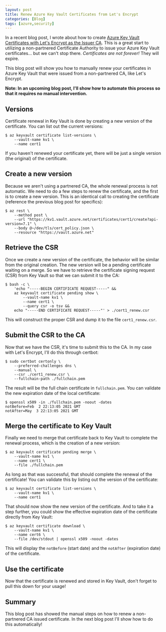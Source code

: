 ```yaml
---
layout: post
title: Renew Azure Key Vault Certificates from Let's Encrypt
categories: [Blog]
tags: [azure,security]
---
```


In a recent blog post, I wrote about how to create [Azure Key Vault Certificates with Let's Encrypt as the Issuer CA](https://trstringer.com/azure-key-vault-lets-encrypt/). This is a great start to utilizing a non-partnered Certificate Authority to issue your Azure Key Vault certificates... but we can't stop there. *Certificates are not forever!* They will expire.

This blog post will show you how to manually renew your certificates in Azure Key Vault that were issued from a non-partnered CA, like Let's Encrypt.

**Note: In an upcoming blog post, I'll show how to automate this process so that it requires no manual intervention.**

## Versions

Certificate renewal in Key Vault is done by creating a new version of the certificate. You can list out the current versions:

```
$ az keyvault certificate list-versions \
    --vault-name kv1 \
    --name cert1
```

If you haven't renewed your certificate yet, there will be just a single version (the original) of the certificate.

## Create a new version

Because we aren't using a partnered CA, the whole renewal process is not automatic. We need to do a few steps to renew the certificate, and the first is to create a new version. This is an identical call to creating the certificate (reference the previous blog post for specifics):

```
$ az rest \
    --method post \
    --url "https://kv1.vault.azure.net/certificates/cert1/create?api-version=7.1" \
    --body @~/dev/tls/cert_policy.json \
    --resource "https://vault.azure.net"
```

## Retrieve the CSR

Once we create a new version of the certificate, the behavior will be similar from the original creation. The new version will be a pending certificate waiting on a merge. So we have to retrieve the certificate signing request (CSR) from Key Vault so that we can submit it to the CA:

```
$ bash -c \
    'echo "-----BEGIN CERTIFICATE REQUEST-----" &&
    az keyvault certificate pending show \
        --vault-name kv1 \
        --name cert1 \
        --query csr -o tsv &&
    echo "-----END CERTIFICATE REQUEST-----"' > ./cert1_renew.csr
```

This will construct the proper CSR and dump it to the file `cert1_renew.csr`.

## Submit the CSR to the CA

Now that we have the CSR, it's time to submit this to the CA. In my case with Let's Encrypt, I'll do this through certbot:

```
$ sudo certbot certonly \
    --preferred-challenges dns \
    --manual \
    --csr ./cert1_renew.csr \
    --fullchain-path ./fullchain.pem
```

The result will be the full chain certificate in `fullchain.pem`. You can validate the new expiration date of the local certificate:

```
$ openssl x509 -in ./fullchain.pem -noout -dates
notBefore=Feb  2 22:13:05 2021 GMT
notAfter=May  3 22:13:05 2021 GMT
```

## Merge the certificate to Key Vault

Finally we need to merge that certificate back to Key Vault to complete the renewal process, which is the creation of a new version:

```
$ az keyvault certificate pending merge \
    --vault-name kv1 \
    --name cert1 \
    --file ./fullchain.pem
```

As long as that was successful, that should complete the renewal of the certificate! You can validate this by listing out the version of the certificate:

```
$ az keyvault certificate list-versions \
    --vault-name kv1 \
    --name cert1
```

That should now show the new version of the certificate. And to take it a step further, you could show the effective expiration date of the certificate directly from Key Vault:

```
$ az keyvault certificate download \
    --vault-name kv1 \
    --name cert6 \
    --file /dev/stdout | openssl x509 -noout -dates
```

This will display the `notBefore` (start date) and the `notAfter` (expiration date) of the certificate.

## Use the certificate

Now that the certificate is renewed and stored in Key Vault, don't forget to pull this down for your usage!

## Summary

This blog post has showed the manual steps on how to renew a non-partnered CA issued certificate. In the next blog post I'll show how to do this automatically!
